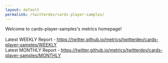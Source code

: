 ```yaml
---
layout: default
permalink: /twitterdev/cards-player-samples/
---
```

Welcome to cards-player-samples's metrics homepage!
<br><br>
Latest WEEKLY Report - <a href="https://twitter.github.io/metrics/twitterdev/cards-player-samples/WEEKLY">https://twitter.github.io/metrics/twitterdev/cards-player-samples/WEEKLY</a>
<br>
Latest MONTHLY Report - <a href="https://twitter.github.io/metrics/twitterdev/cards-player-samples/MONTHLY">https://twitter.github.io/metrics/twitterdev/cards-player-samples/MONTHLY</a>
<br>
